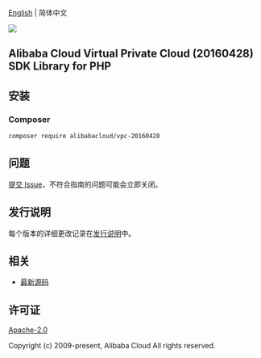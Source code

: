 [English](README.md) | 简体中文

![](https://aliyunsdk-pages.alicdn.com/icons/AlibabaCloud.svg)

## Alibaba Cloud Virtual Private Cloud (20160428) SDK Library for PHP

## 安装

### Composer

```bash
composer require alibabacloud/vpc-20160428
```

## 问题

[提交 Issue](https://github.com/aliyun/alibabacloud-sdk/issues/new)，不符合指南的问题可能会立即关闭。

## 发行说明

每个版本的详细更改记录在[发行说明](./ChangeLog.txt)中。

## 相关

* [最新源码](https://github.com/aliyun/alibabacloud-sdk)

## 许可证

[Apache-2.0](http://www.apache.org/licenses/LICENSE-2.0)

Copyright (c) 2009-present, Alibaba Cloud All rights reserved.
